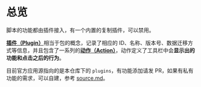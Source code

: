 # 总览
脚本的功能都由插件接入，有一个内置的复制插件，可以禁用。

[**插件（Plugin）**](./plugin.md)相当于包的概念，记录了相应的 ID、名称、版本号、数据迁移方式等信息，并且包含了一系列的[**动作（Action）**](./action.md)，动作定义了工具栏中会**显示出的功能和点击之后的行为**。

目前官方应用源指向的是本仓库下的 `plugins`，有功能添加请发 PR，如果有私有功能的需求，可以自建，参考 [source.md](./source.md)。
